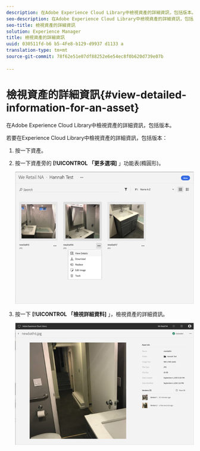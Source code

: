 ```yaml
---
description: 在Adobe Experience Cloud Library中檢視資產的詳細資訊，包括版本。
seo-description: 在Adobe Experience Cloud Library中檢視資產的詳細資訊，包括版本。
seo-title: 檢視資產的詳細資訊
solution: Experience Manager
title: 檢視資產的詳細資訊
uuid: 030511fd-b6 b5-4Fe8-b129-d9937 d1133 a
translation-type: tm+mt
source-git-commit: 78f62e51e07df88252e6e54ec8f0b620d739e07b

---
```



# 檢視資產的詳細資訊{#view-detailed-information-for-an-asset}

在Adobe Experience Cloud Library中檢視資產的詳細資訊，包括版本。

若要在Experience Cloud Library中檢視資產的詳細資訊，包括版本：

1. 按一下資產。
1. 按一下資產旁的 **[!UICONTROL 「更多選項]** 」功能表(橢圓形)。

   ![](assets/library_asset_options.png)

1. 按一下 **[!UICONTROL 「檢視詳細資料]** 」，檢視資產的詳細資訊。

   ![](assets/library_details_versions.png)


